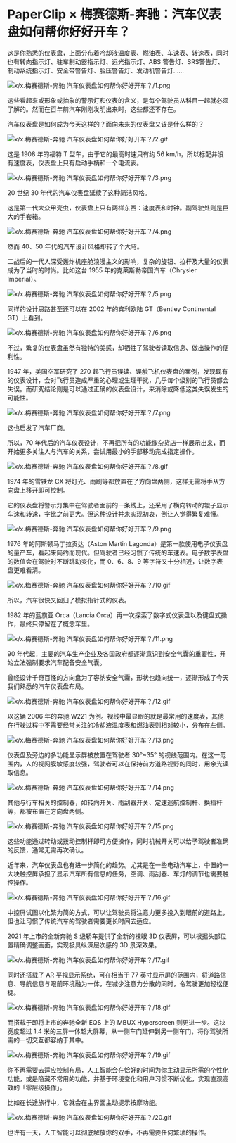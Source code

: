 # PaperClip × 梅赛德斯-奔驰：汽车仪表盘如何帮你好好开车？

这是你熟悉的仪表盘，上面分布着冷却液温度表、燃油表、车速表、转速表，同时也有转向指示灯、驻车制动器指示灯、远光指示灯、ABS 警告灯、SRS警告灯、制动系统指示灯、安全带警告灯、胎压警告灯、发动机警告灯……

![x/x.梅赛德斯-奔驰 汽车仪表盘如何帮你好好开车？/1.png](https://file.hsyhx.top/iPaperClipICU/web/assets/image/文字稿/x/x.梅赛德斯-奔驰%20汽车仪表盘如何帮你好好开车？/1.png?imageMogr2/format/avif)

这些看起来或形象或抽象的警示灯和仪表的含义，是每个驾驶员从科目一起就必须了解的。然而在百年前汽车刚刚发明出来时，这些都还不存在。

汽车仪表盘是如何成为今天这样的？面向未来的仪表盘又该是什么样的？

![x/x.梅赛德斯-奔驰 汽车仪表盘如何帮你好好开车？/2.gif](https://file.hsyhx.top/iPaperClipICU/web/assets/image/文字稿/x/x.梅赛德斯-奔驰%20汽车仪表盘如何帮你好好开车？/2.gif?imageMogr2/format/avif)

这是 1908 年的福特 T 型车，由于它的最高时速只有约 56 km/h，所以标配并没有速度表，仪表盘上只有启动手柄和一个电流表。

![x/x.梅赛德斯-奔驰 汽车仪表盘如何帮你好好开车？/3.png](https://file.hsyhx.top/iPaperClipICU/web/assets/image/文字稿/x/x.梅赛德斯-奔驰%20汽车仪表盘如何帮你好好开车？/3.png?imageMogr2/format/avif)

20 世纪 30 年代的汽车仪表盘延续了这种简洁风格。

这是第一代大众甲壳虫，仪表盘上只有两样东西：速度表和时钟。副驾驶处则是巨大的手套箱。

![x/x.梅赛德斯-奔驰 汽车仪表盘如何帮你好好开车？/4.png](https://file.hsyhx.top/iPaperClipICU/web/assets/image/文字稿/x/x.梅赛德斯-奔驰%20汽车仪表盘如何帮你好好开车？/4.png?imageMogr2/format/avif)

然而 40、50 年代的汽车设计风格却转了个大弯。

二战后的一代人深受轰炸机座舱浪漫主义的影响，复杂的旋钮、拉杆及大量的仪表成为了当时的时尚。比如这台 1955 年的克莱斯勒帝国汽车（Chrysler Imperial）。

![x/x.梅赛德斯-奔驰 汽车仪表盘如何帮你好好开车？/5.png](https://file.hsyhx.top/iPaperClipICU/web/assets/image/文字稿/x/x.梅赛德斯-奔驰%20汽车仪表盘如何帮你好好开车？/5.png?imageMogr2/format/avif)

同样的设计思路甚至还可以在 2002 年的宾利欧陆 GT（Bentley Continental GT）上看到。

![x/x.梅赛德斯-奔驰 汽车仪表盘如何帮你好好开车？/6.png](https://file.hsyhx.top/iPaperClipICU/web/assets/image/文字稿/x/x.梅赛德斯-奔驰%20汽车仪表盘如何帮你好好开车？/6.png?imageMogr2/format/avif)

不过，繁复的仪表盘虽然有独特的美感，却牺牲了驾驶者读取信息、做出操作的便利性。

1947 年，美国空军研究了 270 起飞行员误读、误触飞机仪表盘的案例，发现现有的仪表设计，会对飞行员造成严重的心理或生理干扰，几乎每个级别的飞行员都会失误。而研究结论则是可以通过正确的仪表盘设计，来消除或降低这类失误发生的可能性。

![x/x.梅赛德斯-奔驰 汽车仪表盘如何帮你好好开车？/7.png](https://file.hsyhx.top/iPaperClipICU/web/assets/image/文字稿/x/x.梅赛德斯-奔驰%20汽车仪表盘如何帮你好好开车？/7.png?imageMogr2/format/avif)

这也启发了汽车厂商。

所以，70 年代后的汽车仪表设计，不再把所有的功能像杂货店一样展示出来，而开始更多关注人与汽车的关系，尝试用最小的手部移动完成指定操作。

![x/x.梅赛德斯-奔驰 汽车仪表盘如何帮你好好开车？/8.gif](https://file.hsyhx.top/iPaperClipICU/web/assets/image/文字稿/x/x.梅赛德斯-奔驰%20汽车仪表盘如何帮你好好开车？/8.gif?imageMogr2/format/avif)

1974 年的雪铁龙 CX 将灯光、雨刷等都放置在了方向盘两侧，这样无需将手从方向盘上移开即可控制。

它的仪表盘将警示灯集中在驾驶者面前的一条线上，还采用了横向转动的辊子显示车速和转速，字比之前更大。但这种设计并未实现初衷，倒让人觉得繁复难懂。

![x/x.梅赛德斯-奔驰 汽车仪表盘如何帮你好好开车？/9.png](https://file.hsyhx.top/iPaperClipICU/web/assets/image/文字稿/x/x.梅赛德斯-奔驰%20汽车仪表盘如何帮你好好开车？/9.png?imageMogr2/format/avif)

1976 年的阿斯顿马丁拉贡达（Aston Martin Lagonda）是第一款使用电子仪表盘的量产车，看起来简约而现代。但驾驶者已经习惯了传统的车速表。电子数字表盘的数值会在驾驶时不断跳动变化，而 0、6、8、9 等字符又十分相近，让数字表盘更难看清。

![x/x.梅赛德斯-奔驰 汽车仪表盘如何帮你好好开车？/10.gif](https://file.hsyhx.top/iPaperClipICU/web/assets/image/文字稿/x/x.梅赛德斯-奔驰%20汽车仪表盘如何帮你好好开车？/10.gif?imageMogr2/format/avif)

所以，汽车很快又回归了模拟指针式的仪表。

1982 年的蓝旗亚 Orca（Lancia Orca）再一次探索了数字式仪表盘以及键盘式操作，最终只停留在了概念车里。

![x/x.梅赛德斯-奔驰 汽车仪表盘如何帮你好好开车？/11.png](https://file.hsyhx.top/iPaperClipICU/web/assets/image/文字稿/x/x.梅赛德斯-奔驰%20汽车仪表盘如何帮你好好开车？/11.png?imageMogr2/format/avif)

90 年代起，主要的汽车生产企业及各国政府都逐渐意识到安全气囊的重要性，开始立法强制要求汽车配备安全气囊。

曾经设计千奇百怪的方向盘为了容纳安全气囊，形状也趋向统一，逐渐形成了今天我们熟悉的汽车仪表盘布局。

![x/x.梅赛德斯-奔驰 汽车仪表盘如何帮你好好开车？/12.gif](https://file.hsyhx.top/iPaperClipICU/web/assets/image/文字稿/x/x.梅赛德斯-奔驰%20汽车仪表盘如何帮你好好开车？/12.gif?imageMogr2/format/avif)

以这辆 2006 年的奔驰 W221 为例。视线中最显眼的就是最常用的速度表，其他在行驶过程中不需要经常关注的冷却液温度表和燃油表则相对较小，分布在左侧。

![x/x.梅赛德斯-奔驰 汽车仪表盘如何帮你好好开车？/13.png](https://file.hsyhx.top/iPaperClipICU/web/assets/image/文字稿/x/x.梅赛德斯-奔驰%20汽车仪表盘如何帮你好好开车？/13.png?imageMogr2/format/avif)

仪表盘及旁边的多功能显示屏被放置在驾驶者 30°\~35° 的视线范围内。在这一范围内，人的视网膜敏感度较强，驾驶者可以在保持前方道路视野的同时，用余光读取信息。

![x/x.梅赛德斯-奔驰 汽车仪表盘如何帮你好好开车？/14.png](https://file.hsyhx.top/iPaperClipICU/web/assets/image/文字稿/x/x.梅赛德斯-奔驰%20汽车仪表盘如何帮你好好开车？/14.png?imageMogr2/format/avif)

其他与行车相关的控制器，如转向开关、雨刮器开关、定速巡航控制杆、换挡杆等，都被布置在方向盘两侧。

![x/x.梅赛德斯-奔驰 汽车仪表盘如何帮你好好开车？/15.png](https://file.hsyhx.top/iPaperClipICU/web/assets/image/文字稿/x/x.梅赛德斯-奔驰%20汽车仪表盘如何帮你好好开车？/15.png?imageMogr2/format/avif)

这些功能通过转动或拨动控制杆即可方便操作，同时机械开关可以给予驾驶者准确的反馈，通常无需再次确认。

近年来，汽车仪表盘也有进一步简化的趋势。尤其是在一些电动汽车上，中置的一大块触控屏承担了显示汽车所有信息的任务，空调、雨刮器、车灯的调节也需要触控操作。

![x/x.梅赛德斯-奔驰 汽车仪表盘如何帮你好好开车？/16.gif](https://file.hsyhx.top/iPaperClipICU/web/assets/image/文字稿/x/x.梅赛德斯-奔驰%20汽车仪表盘如何帮你好好开车？/16.gif?imageMogr2/format/avif)

中控屏试图以化繁为简的方式，可以让驾驶员将注意力更多投入到眼前的道路上，但也让习惯了传统汽车的驾驶者需要更长时间去适应。

2021 年上市的全新奔驰 S 级轿车提供了全新的裸眼 3D 仪表屏，可以根据头部位置精确调整画面，实现极具纵深层次感的 3D 景深效果。

![x/x.梅赛德斯-奔驰 汽车仪表盘如何帮你好好开车？/17.gif](https://file.hsyhx.top/iPaperClipICU/web/assets/image/文字稿/x/x.梅赛德斯-奔驰%20汽车仪表盘如何帮你好好开车？/17.gif?imageMogr2/format/avif)

同时还搭载了 AR 平视显示系统，可在相当于 77 英寸显示屏的范围内，将道路信息、导航信息与眼前环境融为一体，在减少注意力分散的同时，令驾驶更加轻松便捷。

![x/x.梅赛德斯-奔驰 汽车仪表盘如何帮你好好开车？/18.gif](https://file.hsyhx.top/iPaperClipICU/web/assets/image/文字稿/x/x.梅赛德斯-奔驰%20汽车仪表盘如何帮你好好开车？/18.gif?imageMogr2/format/avif)

而搭载于即将上市的奔驰全新 EQS 上的 MBUX Hyperscreen 则更进一步。这块宽度超过 1.4 米的三屏一体超大屏幕，从一侧车门延伸到另一侧车门，将你驾驶所需的一切交互都容纳于其中。

![x/x.梅赛德斯-奔驰 汽车仪表盘如何帮你好好开车？/19.gif](https://file.hsyhx.top/iPaperClipICU/web/assets/image/文字稿/x/x.梅赛德斯-奔驰%20汽车仪表盘如何帮你好好开车？/19.gif?imageMogr2/format/avif)

你不再需要去适应控制布局，人工智能会在恰好的时间为你主动显示所需的个性化功能，或是隐藏不常用的功能，并基于环境变化和用户习惯不断优化，实现直观高效的「零层级操作」。

比如在长途旅行中，它就会在主界面主动提示按摩功能。

![x/x.梅赛德斯-奔驰 汽车仪表盘如何帮你好好开车？/20.gif](https://file.hsyhx.top/iPaperClipICU/web/assets/image/文字稿/x/x.梅赛德斯-奔驰%20汽车仪表盘如何帮你好好开车？/20.gif?imageMogr2/format/avif)

也许有一天，人工智能可以彻底解放你的双手，不再需要任何繁琐的操作。
